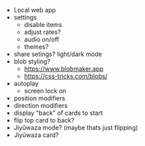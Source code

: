 - Local web app
- settings
    - disable items
    - adjust rates?
    - audio on/off
    - themes?
- share setings?
light/dark mode
- blob styling?
    - https://www.blobmaker.app
    - https://css-tricks.com/blobs/
- autoplay
    - screen lock on
- position modifiers
- direction modifiers
- display "back" of cards to start
- flip top card to back?
- Jiyūwaza mode? (maybe thats just flipping)
- Jiyūwaza card?